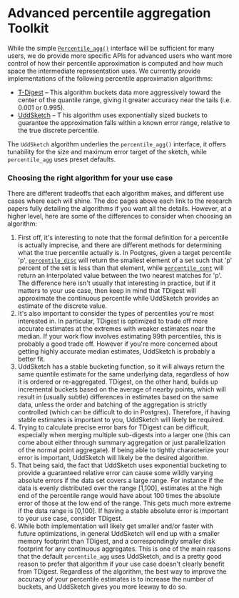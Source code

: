 # Advanced percentile aggregation <tag type="toolkit">Toolkit</tag>
While the simple [`Percentile_agg()`](/hyperfunctions/percentile-approximation/percentile_agg)
interface will be sufficient for many users, we do provide more specific APIs for
advanced users who want more control of how their percentile approximation is
computed and how much space the intermediate representation uses.  We currently
provide implementations of the following percentile approximation algorithms:

- [T-Digest][tdigest] –
This algorithm buckets data more aggressively toward the center of the quantile range,
giving it greater accuracy near the tails (i.e. 0.001 or 0.995).
- [UddSketch][uddsketch] – T
his algorithm uses exponentially sized buckets to guarantee the approximation
falls within a known error range, relative to the true discrete percentile.

The `UddSketch` algorithm underlies the `percentile_agg()` interface, it offers
tunability for the size and maximum error target of the sketch, while `percentile_agg`
uses preset defaults.

### Choosing the right algorithm for your use case
There are different tradeoffs that each algorithm makes, and different use cases
where each will shine.  The doc pages above each link to the research papers fully
detailing the algorithms if you want all the details.  However, at a higher level,
here are some of the differences to consider when choosing an algorithm:

1. First off, it's interesting to note that the formal definition for a percentile
is actually imprecise, and there are different methods for determining what the
true percentile actually is.  In Postgres, given a target percentile 'p',
[`percentile_disc`](https://www.postgresql.org/docs/current/functions-aggregate.html#FUNCTIONS-ORDEREDSET-TABLE)
will return the smallest element of a set such that 'p' percent of the set is
less than that element, while [`percentile_cont`](https://www.postgresql.org/docs/current/functions-aggregate.html#FUNCTIONS-ORDEREDSET-TABLE)
will return an interpolated value between the two nearest matches for 'p'.  The
difference here isn't usually that interesting in practice, but if it matters to
your use case, then keep in mind that TDigest will approximate the continuous
percentile while UddSketch provides an estimate of the discrete value.
1. It's also important to consider the types of percentiles you're most interested
in.  In particular, TDigest is optimized to trade off more accurate estimates at
the extremes with weaker estimates near the median.  If your work flow involves
estimating 99th percentiles, this is probably a good trade off.  However if you're
more concerned about getting highly accurate median estimates, UddSketch is
probably a better fit.
1. UddSketch has a stable bucketing function, so it will always return the same
quantile estimate for the same underlying data, regardless of how it is ordered
or re-aggregated.  TDigest, on the other hand, builds up incremental buckets based
on the average of nearby points, which will result in (usually subtle) differences
in estimates based on the same data, unless the order and batching of the
aggregation is strictly controlled (which can be difficult to do in Postgres).
Therefore, if having stable estimates is important to you, UddSketch will likely
be required.
1. Trying to calculate precise error bars for TDigest can be difficult, especially
when merging multiple sub-digests into a larger one (this can come about either
through summary aggregation or just parallelization of the normal point aggregate).
If being able to tightly characterize your error is important, UddSketch will
likely be the desired algorithm.
1. That being said, the fact that UddSketch uses exponential bucketing to provide
a guaranteed relative error can cause some wildly varying absolute errors if the
data set covers a large range.  For instance if the data is evenly distributed
over the range [1,100], estimates at the high end of the percentile range would
have about 100 times the absolute error of those at the low end of the range.
This gets much more extreme if the data range is [0,100].  If having a stable
absolute error is important to your use case, consider TDigest.
1. While both implementation will likely get smaller and/or faster with future
optimizations, in general UddSketch will end up with a smaller memory footprint
than TDigest, and a correspondingly smaller disk footprint for any continuous
aggregates.  This is one of the main reasons that the default `percentile_agg`
uses UddSketch, and is a pretty good reason to prefer that algorithm if your use
case doesn't clearly benefit from TDigest.  Regardless of the algorithm, the best
way to improve the accuracy of your percentile estimates is to increase the
number of buckets, and UddSketch gives you more leeway to do so.

[tdigest]: /hyperfunctions/percentile-approximation/percentile-aggregation-methods/tdigest/
[uddsketch]: /hyperfunctions/percentile-approximation/percentile-aggregation-methods/uddsketch/
